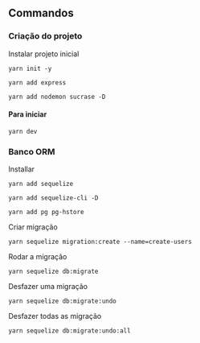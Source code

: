  
## Commandos

### Criação do projeto
Instalar projeto inicial
```
yarn init -y
```
```
yarn add express
```
```
yarn add nodemon sucrase -D
```
#### Para iniciar
```
yarn dev
```
### Banco ORM
Installar
```
yarn add sequelize
```
```
yarn add sequelize-cli -D
```
```
yarn add pg pg-hstore
```
Criar migração
```
yarn sequelize migration:create --name=create-users
```
Rodar a migração
```
yarn sequelize db:migrate
```
Desfazer uma migração
```
yarn sequelize db:migrate:undo
```
Desfazer todas as migração
```
yarn sequelize db:migrate:undo:all
```